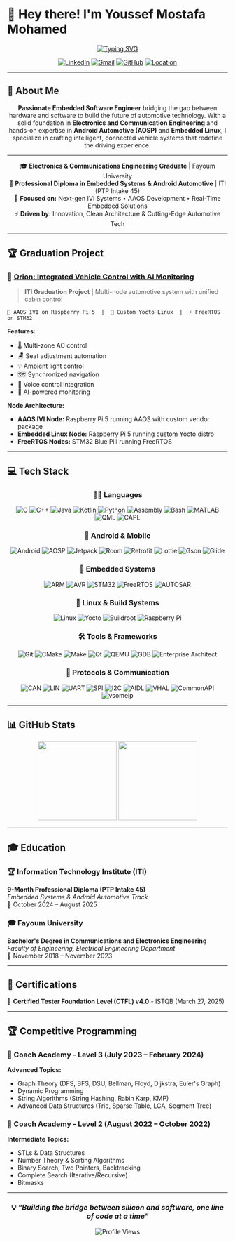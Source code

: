 # 👋 Hey there! I'm Youssef Mostafa Mohamed

<div align="center">
  
[![Typing SVG](https://readme-typing-svg.herokuapp.com?font=Fira+Code&weight=600&size=28&pause=1000&color=2E9EF7&center=true&vCenter=true&random=false&width=600&lines=Embedded+Systems+Engineer;Android+Automotive+Developer;AOSP+%26+Linux+Enthusiast;Building+the+Future+of+Mobility)](https://git.io/typing-svg)

</div>

<div align="center">
  
[![LinkedIn](https://img.shields.io/badge/LinkedIn-0077B5?style=for-the-badge&logo=linkedin&logoColor=white)](https://www.linkedin.com/in/youssefmostafa-)
[![Gmail](https://img.shields.io/badge/Gmail-D14836?style=for-the-badge&logo=gmail&logoColor=white)](mailto:youssefmostafa453@gmail.com)
[![GitHub](https://img.shields.io/badge/GitHub-100000?style=for-the-badge&logo=github&logoColor=white)](https://github.com/YoussefMostafaMohammed)
[![Location](https://img.shields.io/badge/Giza-Egypt-green?style=for-the-badge&logo=google-maps&logoColor=white)]()

</div>

---

## 🚀 About Me

<div align="center">

**Passionate Embedded Software Engineer** bridging the gap between hardware and software to build the future of automotive technology. With a solid foundation in **Electronics and Communication Engineering** and hands-on expertise in **Android Automotive (AOSP)** and **Embedded Linux**, I specialize in crafting intelligent, connected vehicle systems that redefine the driving experience.

---

🎓 **Electronics & Communications Engineering Graduate** | Fayoum University  
💼 **Professional Diploma in Embedded Systems & Android Automotive** | ITI (PTP Intake 45)  
🚗 **Focused on:** Next-gen IVI Systems • AAOS Development • Real-Time Embedded Solutions  
⚡ **Driven by:** Innovation, Clean Architecture & Cutting-Edge Automotive Tech

</div>

---

## 🏆 Graduation Project

### 🌟 [Orion: Integrated Vehicle Control with AI Monitoring](https://github.com/Orion-ITI)
> **ITI Graduation Project** | Multi-node automotive system with unified cabin control

```
🎯 AAOS IVI on Raspberry Pi 5  |  🐧 Custom Yocto Linux  |  ⚡ FreeRTOS on STM32
```

**Features:**
- 🌡️ Multi-zone AC control
- 🪑 Seat adjustment automation
- 💡 Ambient light control
- 🗺️ Synchronized navigation
- 🎤 Voice control integration
- 🤖 AI-powered monitoring

**Node Architecture:**
- **AAOS IVI Node:** Raspberry Pi 5 running AAOS with custom vendor package
- **Embedded Linux Node:** Raspberry Pi 5 running custom Yocto distro
- **FreeRTOS Nodes:** STM32 Blue Pill running FreeRTOS

---

## 💻 Tech Stack

<div align="center">

### 👨‍💻 Languages
![C](https://img.shields.io/badge/C-00599C?style=for-the-badge&logo=c&logoColor=white)
![C++](https://img.shields.io/badge/C++-00599C?style=for-the-badge&logo=c%2B%2B&logoColor=white)
![Java](https://img.shields.io/badge/Java-ED8B00?style=for-the-badge&logo=openjdk&logoColor=white)
![Kotlin](https://img.shields.io/badge/Kotlin-0095D5?style=for-the-badge&logo=kotlin&logoColor=white)
![Python](https://img.shields.io/badge/Python-3776AB?style=for-the-badge&logo=python&logoColor=white)
![Assembly](https://img.shields.io/badge/Assembly-654FF0?style=for-the-badge&logo=assemblyscript&logoColor=white)
![Bash](https://img.shields.io/badge/Bash-4EAA25?style=for-the-badge&logo=gnu-bash&logoColor=white)
![MATLAB](https://img.shields.io/badge/MATLAB-0076A8?style=for-the-badge&logo=mathworks&logoColor=white)
![QML](https://img.shields.io/badge/QML-41CD52?style=for-the-badge&logo=qt&logoColor=white)
![CAPL](https://img.shields.io/badge/CAPL-005073?style=for-the-badge)

### 🤖 Android & Mobile
![Android](https://img.shields.io/badge/Android-3DDC84?style=for-the-badge&logo=android&logoColor=white)
![AOSP](https://img.shields.io/badge/AOSP-34A853?style=for-the-badge&logo=android&logoColor=white)
![Jetpack](https://img.shields.io/badge/Jetpack-4285F4?style=for-the-badge&logo=android&logoColor=white)
![Room](https://img.shields.io/badge/Room-2196F3?style=for-the-badge&logo=android&logoColor=white)
![Retrofit](https://img.shields.io/badge/Retrofit-48b983?style=for-the-badge)
![Lottie](https://img.shields.io/badge/Lottie-00D4FF?style=for-the-badge)
![Gson](https://img.shields.io/badge/Gson-0F9D58?style=for-the-badge)
![Glide](https://img.shields.io/badge/Glide-4285F4?style=for-the-badge)

### 🔧 Embedded Systems
![ARM](https://img.shields.io/badge/ARM_Cortex--M4-0091BD?style=for-the-badge&logo=arm&logoColor=white)
![AVR](https://img.shields.io/badge/AVR-E34F26?style=for-the-badge)
![STM32](https://img.shields.io/badge/STM32-03234B?style=for-the-badge&logo=stmicroelectronics&logoColor=white)
![FreeRTOS](https://img.shields.io/badge/FreeRTOS-00979D?style=for-the-badge)
![AUTOSAR](https://img.shields.io/badge/AUTOSAR-1C90C4?style=for-the-badge)

### 🐧 Linux & Build Systems
![Linux](https://img.shields.io/badge/Linux-FCC624?style=for-the-badge&logo=linux&logoColor=black)
![Yocto](https://img.shields.io/badge/Yocto-0078D4?style=for-the-badge)
![Buildroot](https://img.shields.io/badge/Buildroot-DD6620?style=for-the-badge)
![Raspberry Pi](https://img.shields.io/badge/Raspberry_Pi-A22846?style=for-the-badge&logo=raspberry-pi&logoColor=white)

### 🛠️ Tools & Frameworks
![Git](https://img.shields.io/badge/Git-F05032?style=for-the-badge&logo=git&logoColor=white)
![CMake](https://img.shields.io/badge/CMake-064F8C?style=for-the-badge&logo=cmake&logoColor=white)
![Make](https://img.shields.io/badge/Make-427819?style=for-the-badge)
![Qt](https://img.shields.io/badge/Qt-41CD52?style=for-the-badge&logo=qt&logoColor=white)
![QEMU](https://img.shields.io/badge/QEMU-FF6600?style=for-the-badge&logo=qemu&logoColor=white)
![GDB](https://img.shields.io/badge/GDB-00599C?style=for-the-badge)
![Enterprise Architect](https://img.shields.io/badge/Enterprise_Architect-0066CC?style=for-the-badge)

### 📡 Protocols & Communication
![CAN](https://img.shields.io/badge/CAN-005073?style=for-the-badge)
![LIN](https://img.shields.io/badge/LIN-00599C?style=for-the-badge)
![UART](https://img.shields.io/badge/UART-008080?style=for-the-badge)
![SPI](https://img.shields.io/badge/SPI-4B8BBE?style=for-the-badge)
![I2C](https://img.shields.io/badge/I2C-306998?style=for-the-badge)
![AIDL](https://img.shields.io/badge/AIDL-3DDC84?style=for-the-badge)
![VHAL](https://img.shields.io/badge/VHAL-34A853?style=for-the-badge)
![CommonAPI](https://img.shields.io/badge/CommonAPI-00599C?style=for-the-badge)
![vsomeip](https://img.shields.io/badge/vsomeip-005073?style=for-the-badge)

</div>

---

## 📊 GitHub Stats

<div align="center">
  
<img height="180em" src="https://github-readme-stats.vercel.app/api?username=YoussefMostafaMohammed&show_icons=true&theme=radical&hide_border=true&bg_color=0D1117&title_color=F85D7F&icon_color=F8D866&text_color=C9D1D9&count_private=true&include_all_commits=true" />
<img height="180em" src="https://github-readme-stats.vercel.app/api/top-langs/?username=YoussefMostafaMohammed&layout=compact&theme=radical&hide_border=true&bg_color=0D1117&title_color=F85D7F&text_color=C9D1D9&langs_count=8" />

</div>

---

## 🎓 Education

### 🏆 Information Technology Institute (ITI)
**9-Month Professional Diploma (PTP Intake 45)**  
*Embedded Systems & Android Automotive Track*  
📅 October 2024 – August 2025

### 🎓 Fayoum University
**Bachelor's Degree in Communications and Electronics Engineering**  
*Faculty of Engineering, Electrical Engineering Department*  
📅 November 2018 – November 2023

---

## 📜 Certifications

🏅 **Certified Tester Foundation Level (CTFL) v4.0** - ISTQB (March 27, 2025)

---

## 🏆 Competitive Programming

### 🥇 Coach Academy - Level 3 (July 2023 – February 2024)
**Advanced Topics:**
- Graph Theory (DFS, BFS, DSU, Bellman, Floyd, Dijkstra, Euler's Graph)
- Dynamic Programming
- String Algorithms (String Hashing, Rabin Karp, KMP)
- Advanced Data Structures (Trie, Sparse Table, LCA, Segment Tree)

### 🥈 Coach Academy - Level 2 (August 2022 – October 2022)
**Intermediate Topics:**
- STLs & Data Structures
- Number Theory & Sorting Algorithms
- Binary Search, Two Pointers, Backtracking
- Complete Search (Iterative/Recursive)
- Bitmasks

---

<div align="center">

### 💡 *"Building the bridge between silicon and software, one line of code at a time"*

![Profile Views](https://komarev.com/ghpvc/?username=YoussefMostafaMohammed&color=2E9EF7&style=for-the-badge)

</div>
